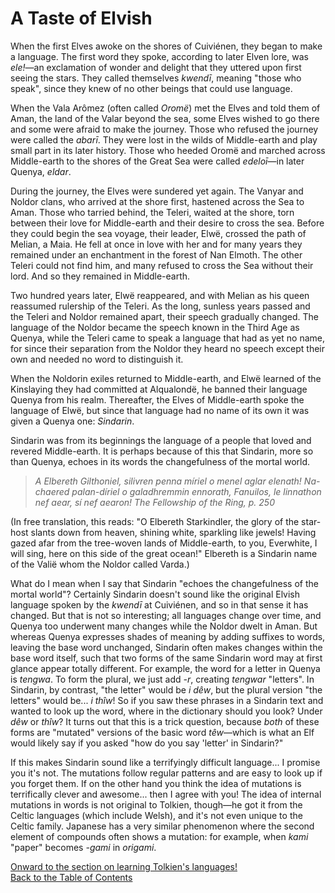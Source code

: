 # A Taste of Elvish

When the first Elves awoke on the shores of Cuiviénen, they began to make a language. The first word they spoke, according to later Elven lore, was _ele!_—an exclamation of wonder and delight that they uttered upon first seeing the stars. They called themselves _kwendī_, meaning "those who speak", since they knew of no other beings that could use language.

When the Vala Arômez (often called _Oromë_) met the Elves and told them of Aman, the land of the Valar beyond the sea, some Elves wished to go there and some were afraid to make the journey. Those who refused the journey were called the _abarī_. They were lost in the wilds of Middle-earth and play small part in its later history. Those who heeded Oromë and marched across Middle-earth to the shores of the Great Sea were called _edeloī_—in later Quenya, _eldar_.

During the journey, the Elves were sundered yet again. The Vanyar and Noldor clans, who arrived at the shore first, hastened across the Sea to Aman. Those who tarried behind, the Teleri, waited at the shore, torn between their love for Middle-earth and their desire to cross the sea. Before they could begin the sea voyage, their leader, Elwë, crossed the path of Melian, a Maia. He fell at once in love with her and for many years they remained under an enchantment in the forest of Nan Elmoth. The other Teleri could not find him, and many refused to cross the Sea without their lord. And so they remained in Middle-earth.

Two hundred years later, Elwë reappeared, and with Melian as his queen reassumed rulership of the Teleri. As the long, sunless years passed and the Teleri and Noldor remained apart, their speech gradually changed. The language of the Noldor became the speech known in the Third Age as Quenya, while the Teleri came to speak a language that had as yet no name, for since their separation from the Noldor they heard no speech except their own and needed no word to distinguish it.

When the Noldorin exiles returned to Middle-earth, and Elwë learned of the Kinslaying they had committed at Alqualondë, he banned their language Quenya from his realm. Thereafter, the Elves of Middle-earth spoke the language of Elwë, but since that language had no name of its own it was given a Quenya one: _Sindarin_.

Sindarin was from its beginnings the language of a people that loved and revered Middle-earth. It is perhaps because of this that Sindarin, more so than Quenya, echoes in its words the changefulness of the mortal world.

> _A Elbereth Gilthoniel,_
> _silivren penna míriel_
> _o menel aglar elenath!_
> _Na-chaered palan-díriel_
> _o galadhremmin ennorath,_
> _Fanuilos, le linnathon_
> _nef aear, sí nef aearon!_
> <cite>The Fellowship of the Ring, p. 250</cite>

(In free translation, this reads: "O Elbereth Starkindler, the glory of the star-host slants down from heaven, shining white, sparkling like jewels! Having gazed afar from the tree-woven lands of Middle-earth, to you, Everwhite, I will sing, here on this side of the great ocean!" Elbereth is a Sindarin name of the Valië whom the Noldor called Varda.)

What do I mean when I say that Sindarin "echoes the changefulness of the mortal world"? Certainly Sindarin doesn't sound like the original Elvish language spoken by the _kwendī_ at Cuiviénen, and so in that sense it has changed. But that is not so interesting; all languages change over time, and Quenya too underwent many changes while the Noldor dwelt in Aman. But whereas Quenya expresses shades of meaning by adding suffixes to words, leaving the base word unchanged, Sindarin often makes changes within the base word itself, such that two forms of the same Sindarin word may at first glance appear totally different. For example, the word for a letter in Quenya is _tengwa_. To form the plural, we just add _-r_, creating _tengwar_ "letters". In Sindarin, by contrast, "the letter" would be _i dêw_, but the plural version "the letters" would be... _i thîw_! So if you saw these phrases in a Sindarin text and wanted to look up the word, where in the dictionary should you look? Under _dêw_ or _thîw_? It turns out that this is a trick question, because *both* of these forms are "mutated" versions of the basic word _têw_—which is what an Elf would likely say if you asked "how do you say 'letter' in Sindarin?"

If this makes Sindarin sound like a terrifyingly difficult language... I promise you it's not. The mutations follow regular patterns and are easy to look up if you forget them. If on the other hand you think the idea of mutations is terrifically clever and awesome... then I agree with you! The idea of internal mutations in words is not original to Tolkien, though—he got it from the Celtic languages (which include Welsh), and it's not even unique to the Celtic family. Japanese has a very similar phenomenon where the second element of compounds often shows a mutation: for example, when _kami_ "paper" becomes _-gami_ in _origami_.

<div class="nav-links">
<div><a href="./learning.html">Onward to the section on learning Tolkien's languages!</a></div>
<div><a href="../sindarin.html">Back to the Table of Contents</a></div>
</div>
